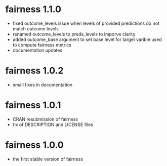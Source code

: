 # fairness 1.1.0
- fixed outcome_levels issue when levels of provided predictions do not match outcome levels
- renamed outcome_levels to preds_levels to imporve clarity
- added outcome_base argument to set base level for target varible used to compute fairness metrics
- documentation updates

# fairness 1.0.2
- small fixes in documentation

# fairness 1.0.1
- CRAN resubmission of fairness
- fix of DESCRIPTION and LICENSE files

# fairness 1.0.0
- the first stable version of fairness
